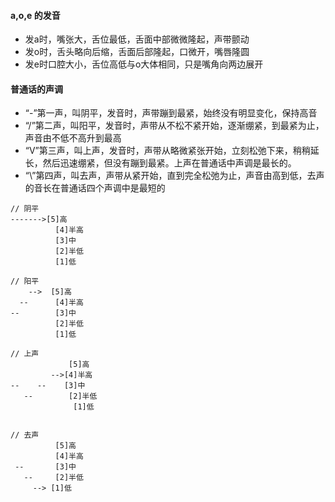#### a,o,e 的发音
+ 发a时，嘴张大，舌位最低，舌面中部微微隆起，声带颤动
+ 发o时，舌头略向后缩，舌面后部隆起，口微开，嘴唇隆圆
+ 发e时口腔大小，舌位高低与o大体相同，只是嘴角向两边展开


#### 普通话的声调
+ “-”第一声，叫阴平，发音时，声带蹦到最紧，始终没有明显变化，保持高音
+ “/”第二声，叫阳平，发音时，声带从不松不紧开始，逐渐绷紧，到最紧为止，声音由不低不高升到最高
+ “V”第三声，叫上声，发音时，声带从略微紧张开始，立刻松弛下来，稍稍延长，然后迅速绷紧，但没有蹦到最紧。上声在普通话中声调是最长的。
+ “\”第四声，叫去声，声带从紧开始，直到完全松弛为止，声音由高到低，去声的音长在普通话四个声调中是最短的
```
// 阴平
------->[5]高
          [4]半高
          [3]中
          [2]半低
          [1]低

// 阳平
    -->  [5]高
  --      [4]半高
--        [3]中
          [2]半低
          [1]低   

// 上声
             [5]高
         -->[4]半高
--    --    [3]中
   --        [2]半低
              [1]低       


// 去声
          [5]高
          [4]半高
 --       [3]中
   --     [2]半低
     --> [1]低
```
